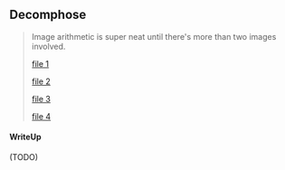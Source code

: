 ## Decomphose

> Image arithmetic is super neat until there's more than two images involved.
> 
> [file 1](./3335beeb6a464851850281597538df37a1e44123_decomp1.7z)
> 
> [file 2](./4aaefaf5d30ee25bf6212b948f5c62488fd01b8e_decomp2.7z)
> 
> [file 3](./ea5038ae0e3ed1bfa643f8fa178c538156d15fe1_decomp3.7z)
>
> [file 4](./ef828228b8ba6ca976eefa50b221c4c96846977e_decomp4.7z)

#### WriteUp

(TODO)